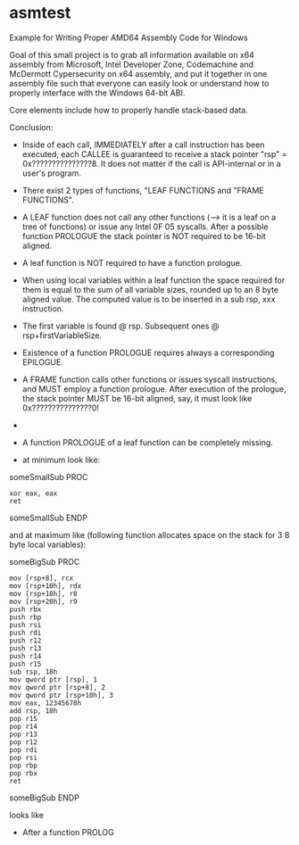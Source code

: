 # asmtest
Example for Writing Proper AMD64 Assembly Code for Windows

Goal of this small project is to grab all information available on x64 assembly from Microsoft, Intel Developer Zone,
Codemachine and McDermott Cypersecurity on x64 assembly, and put it together in one assembly file such that everyone can easily look or understand how to properly interface with the Windows 64-bit ABI.

Core elements include how to properly handle stack-based data.


Conclusion:

- Inside of each call, IMMEDIATELY after a call instruction has been executed, each CALLEE is guaranteed to receive a stack pointer "rsp" = 0x???????????????8. It does not matter if the call is API-internal or in a user's program.

- There exist 2 types of functions, "LEAF FUNCTIONS and "FRAME FUNCTIONS".

- A LEAF function does not call any other functions (--> it is a leaf on a tree of functions) or issue any Intel 0F 05 syscalls. After a possible function PROLOGUE the stack pointer is NOT required to be 16-bit aligned.

- A leaf function is NOT required to have a function prologue.

- When using local variables within a leaf function the space required for them is equal to the sum of all variable sizes, rounded up to an 8 byte aligned value. The computed value is to be inserted in a sub rsp, xxx instruction.
- The first variable is found @ rsp. Subsequent ones @ rsp+firstVariableSize. 

- Existence of a function PROLOGUE requires always a corresponding EPILOGUE.

- A FRAME function calls other functions or issues syscall instructions, and MUST employ a function prologue. After execution of the prologue, the stack pointer MUST be 16-bit aligned, say, it must look like 0x???????????????0!

- 
- A function PROLOGUE of a leaf function can be completely missing.
- at minimum look like:

someSmallSub PROC

    xor eax, eax
    ret
    
someSmallSub ENDP

and at maximum like (following function allocates space on the stack for 3 8 byte local variables):

someBigSub PROC

    mov [rsp+8], rcx
    mov [rsp+10h], rdx
    mov [rsp+18h], r8
    mov [rsp+20h], r9
    push rbx
    push rbp
    push rsi
    push rdi
    push r12
    push r13
    push r14
    push r15
    sub rsp, 18h
    mov qword ptr [rsp], 1
    mov qword ptr [rsp+8], 2
    mov qword ptr [rsp+10h], 3
    mov eax, 12345678h
    add rsp, 18h
    pop r15
    pop r14
    pop r13
    pop r12
    pop rdi
    pop rsi
    pop rbp
    pop rbx
    ret
  
someBigSub ENDP



  looks like
- After a function PROLOG 
